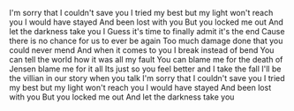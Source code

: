 I'm sorry that I couldn't save you
I tried my best but my light won't reach you
I would have stayed And been lost with you
But you locked me out And let the darkness take you
I Guess it's time to finally admit it's the end
Cause there is no chance for us to ever be again
Too much damage done that you could never mend
And when it comes to you I break instead of bend
You can tell the world how it was all my fault
You can blame me for the death of Jensen blame me for it all
Its just so you feel better and I take the fall
I'll be the villian in our story when you talk
I'm sorry that
I couldn't save you
I tried my best
but my light won't reach you
I would have stayed
And been lost with you
But you locked me out
And let the darkness take you
